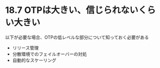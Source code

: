 # 18.7 OTPは大きい、信じられないくらい大きい

以下が必要な場合、OTPの低レベルな部分について知っておく必要がある
- リリース管理
- 分散環境でのフェイルオーバーの対処
- 自動的なスケーリング

